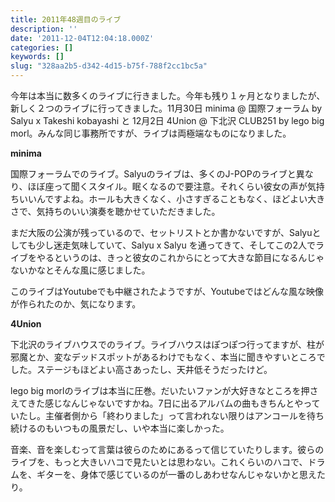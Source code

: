 ```yaml
---
title: 2011年48週目のライブ
description: ''
date: '2011-12-04T12:04:18.000Z'
categories: []
keywords: []
slug: "328aa2b5-d342-4d15-b75f-788f2cc1bc5a"
---
```

今年は本当に数多くのライブに行きました。今年も残り１ヶ月となりましたが、新しく２つのライブに行ってきました。11月30日 minima @ 国際フォーラム by Salyu x Takeshi kobayashi と 12月2日 4Union @ 下北沢 CLUB251 by lego big morl。みんな同じ事務所ですが、ライブは両極端なものになりました。

**minima**

国際フォーラムでのライブ。Salyuのライブは、多くのJ-POPのライブと異なり、ほぼ座って聞くスタイル。眠くなるので要注意。それくらい彼女の声が気持ちいいんですよね。ホールも大きくなく、小さすぎることもなく、ほどよい大きさで、気持ちのいい演奏を聴かせていただきました。

まだ大阪の公演が残っているので、セットリストとか書かないですが、Salyuとしても少し迷走気味していて、Salyu x Salyu を通ってきて、そしてこの2人でライブをやるというのは、きっと彼女のこれからにとって大きな節目になるんじゃないかなとそんな風に感じました。

このライブはYoutubeでも中継されたようですが、Youtubeではどんな風な映像が作られたのか、気になります。

**4Union**

下北沢のライブハウスでのライブ。ライブハウスはぽつぽつ行ってますが、柱が邪魔とか、変なデッドスポットがあるわけでもなく、本当に聞きやすいところでした。ステージもほどよい高さあったし、天井低そうだったけど。

lego big morlのライブは本当に圧巻。だいたいファンが大好きなところを押さえてきた感じなんじゃないですかね。7日に出るアルバムの曲もきちんとやっていたし。主催者側から「終わりました」って言われない限りはアンコールを待ち続けるのもいつもの風景だし、いや本当に楽しかった。

音楽、音を楽しむって言葉は彼らのためにあるって信じていたりします。彼らのライブを、もっと大きいハコで見たいとは思わない。これくらいのハコで、ドラムを、ギターを、身体で感じているのが一番のしあわせなんじゃないかと思えたり。